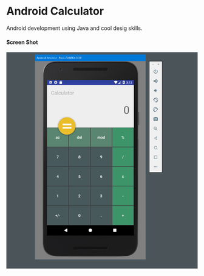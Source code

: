 # Android Calculator
Android development using Java and cool desig skills. 
#### Screen Shot
![Screenshot](Screenshot.png)